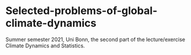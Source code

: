 # Selected-problems-of-global-climate-dynamics
Summer semester 2021, Uni Bonn, the second part of the lecture/exercise Climate Dynamics and Statistics.

